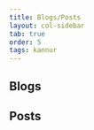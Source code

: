 ```yaml
---
title: Blogs/Posts
layout: col-sidebar
tab: true
order: 5
tags: kannur
---
```


## Blogs


## Posts
